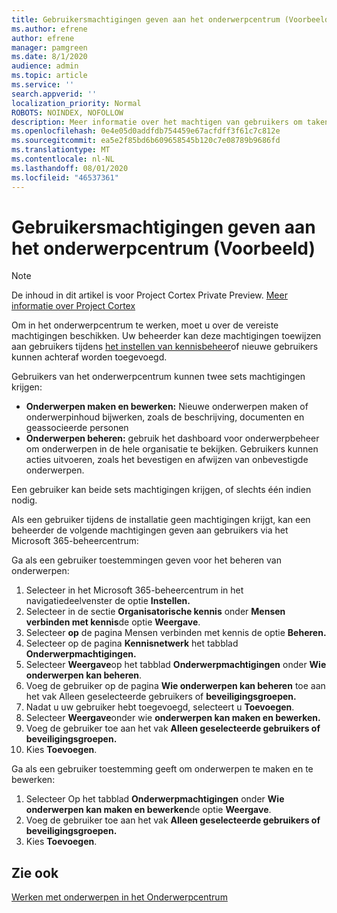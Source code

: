 ```yaml
---
title: Gebruikersmachtigingen geven aan het onderwerpcentrum (Voorbeeld)
ms.author: efrene
author: efrene
manager: pamgreen
ms.date: 8/1/2020
audience: admin
ms.topic: article
ms.service: ''
search.appverid: ''
localization_priority: Normal
ROBOTS: NOINDEX, NOFOLLOW
description: Meer informatie over het machtigen van gebruikers om taken uit te voeren in het Onderwerpcentrum
ms.openlocfilehash: 0e4e05d0addfdb754459e67acfdff3f61c7c812e
ms.sourcegitcommit: ea5e2f85bd6b609658545b120c7e08789b9686fd
ms.translationtype: MT
ms.contentlocale: nl-NL
ms.lasthandoff: 08/01/2020
ms.locfileid: "46537361"
---
```

# <a name="give-user-permissions-to-the-topic-center-preview"></a>Gebruikersmachtigingen geven aan het onderwerpcentrum (Voorbeeld)

> [!Note] 
> De inhoud in dit artikel is voor Project Cortex Private Preview. [Meer informatie over Project Cortex](https://aka.ms/projectcortex) 

Om in het onderwerpcentrum te werken, moet u over de vereiste machtigingen beschikken. Uw beheerder kan deze machtigingen toewijzen aan gebruikers tijdens [het instellen van kennisbeheer](set-up-knowledge-network.md)of nieuwe gebruikers kunnen achteraf worden toegevoegd.

Gebruikers van het onderwerpcentrum kunnen twee sets machtigingen krijgen:

- **Onderwerpen maken en bewerken:** Nieuwe onderwerpen maken of onderwerpinhoud bijwerken, zoals de beschrijving, documenten en geassocieerde personen
- **Onderwerpen beheren:** gebruik het dashboard voor onderwerpbeheer om onderwerpen in de hele organisatie te bekijken. Gebruikers kunnen acties uitvoeren, zoals het bevestigen en afwijzen van onbevestigde onderwerpen.

Een gebruiker kan beide sets machtigingen krijgen, of slechts één indien nodig. 

Als een gebruiker tijdens de installatie geen machtigingen krijgt, kan een beheerder de volgende machtigingen geven aan gebruikers via het Microsoft 365-beheercentrum:

Ga als een gebruiker toestemmingen geven voor het beheren van onderwerpen:

1. Selecteer in het Microsoft 365-beheercentrum in het navigatiedeelvenster de optie **Instellen.**
2. Selecteer in de sectie **Organisatorische kennis** onder **Mensen verbinden met kennis**de optie **Weergave**.
3. Selecteer **op** de pagina Mensen verbinden met kennis de optie **Beheren.**
4. Selecteer op de pagina **Kennisnetwerk** het tabblad **Onderwerpmachtigingen.**
5. Selecteer **Weergave**op het tabblad **Onderwerpmachtigingen** onder **Wie onderwerpen kan beheren**.
6.  Voeg de gebruiker op de pagina **Wie onderwerpen kan beheren** toe aan het vak Alleen geselecteerde gebruikers of **beveiligingsgroepen.**
7. Nadat u uw gebruiker hebt toegevoegd, selecteert u **Toevoegen**.
3. Selecteer **Weergave**onder wie **onderwerpen kan maken en bewerken.**
4. Voeg de gebruiker toe aan het vak **Alleen geselecteerde gebruikers of beveiligingsgroepen.**
5. Kies **Toevoegen**.

Ga als een gebruiker toestemming geeft om onderwerpen te maken en te bewerken:

1. Selecteer Op het tabblad **Onderwerpmachtigingen** onder **Wie onderwerpen kan maken en bewerken**de optie **Weergave**.
2. Voeg de gebruiker toe aan het vak **Alleen geselecteerde gebruikers of beveiligingsgroepen.**
3. Kies **Toevoegen**.



## <a name="see-also"></a>Zie ook
  
[Werken met onderwerpen in het Onderwerpcentrum](work-with-topics.md)



